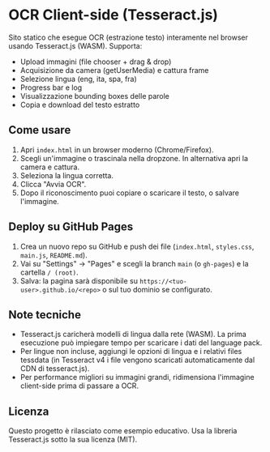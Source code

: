 # OCR Client-side (Tesseract.js)

Sito statico che esegue OCR (estrazione testo) interamente nel browser usando Tesseract.js (WASM). Supporta:
- Upload immagini (file chooser + drag & drop)
- Acquisizione da camera (getUserMedia) e cattura frame
- Selezione lingua (eng, ita, spa, fra)
- Progress bar e log
- Visualizzazione bounding boxes delle parole
- Copia e download del testo estratto

## Come usare
1. Apri `index.html` in un browser moderno (Chrome/Firefox).
2. Scegli un'immagine o trascinala nella dropzone. In alternativa apri la camera e cattura.
3. Seleziona la lingua corretta.
4. Clicca "Avvia OCR".
5. Dopo il riconoscimento puoi copiare o scaricare il testo, o salvare l'immagine.

## Deploy su GitHub Pages
1. Crea un nuovo repo su GitHub e push dei file (`index.html`, `styles.css`, `main.js`, `README.md`).
2. Vai su "Settings" -> "Pages" e scegli la branch `main` (o `gh-pages`) e la cartella `/ (root)`.
3. Salva: la pagina sarà disponibile su `https://<tuo-user>.github.io/<repo>` o sul tuo dominio se configurato.

## Note tecniche
- Tesseract.js caricherà modelli di lingua dalla rete (WASM). La prima esecuzione può impiegare tempo per scaricare i dati del language pack.
- Per lingue non incluse, aggiungi le opzioni di lingua e i relativi files tessdata (in Tesseract v4 i file vengono scaricati automaticamente dal CDN di tesseract.js).
- Per performance migliori su immagini grandi, ridimensiona l'immagine client-side prima di passare a OCR.

## Licenza
Questo progetto è rilasciato come esempio educativo. Usa la libreria Tesseract.js sotto la sua licenza (MIT).
